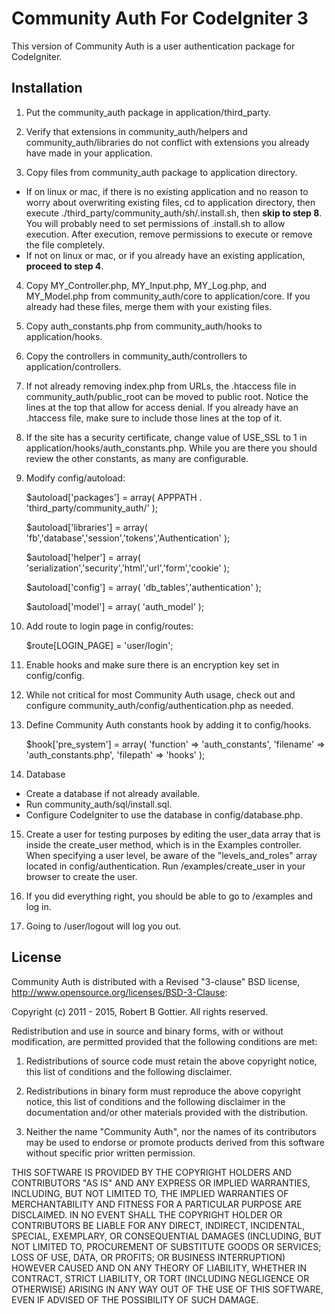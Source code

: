 Community Auth For CodeIgniter 3
================================

This version of Community Auth is a user authentication package for CodeIgniter.

Installation
------------

1) Put the community_auth package in application/third_party.

2) Verify that extensions in community_auth/helpers and community_auth/libraries do not conflict with extensions you already have made in your application.

3) Copy files from community_auth package to application directory.

* If on linux or mac, if there is no existing application and no reason to worry about overwriting existing files, cd to application directory, then execute ./third_party/community_auth/sh/.install.sh, then **skip to step 8**. You will probably need to set permissions of .install.sh to allow execution. After execution, remove permissions to execute or remove the file completely.
* If not on linux or mac, or if you already have an existing application, **proceed to step 4**.

4) Copy MY_Controller.php, MY_Input.php, MY_Log.php, and MY_Model.php from community_auth/core to application/core. If you already had these files, merge them with your existing files.

5) Copy auth_constants.php from community_auth/hooks to application/hooks.

6) Copy the controllers in community_auth/controllers to application/controllers.

7) If not already removing index.php from URLs, the .htaccess file in community_auth/public_root can be moved to public root. Notice the lines at the top that allow for access denial. If you already have an .htaccess file, make sure to include those lines at the top of it.

8) If the site has a security certificate, change value of USE_SSL to 1 in application/hooks/auth_constants.php. While you are there you should review the other constants, as many are configurable.

9) Modify config/autoload:

	$autoload['packages'] = array(
		APPPATH . 'third_party/community_auth/'
	);

	$autoload['libraries'] = array(
		'fb','database','session','tokens','Authentication'
	);

	$autoload['helper'] = array(
		'serialization','security','html','url','form','cookie'
	);

	$autoload['config'] = array(
		'db_tables','authentication'
	);

	$autoload['model'] = array(
		'auth_model'
	);

10) Add route to login page in config/routes:

	$route[LOGIN_PAGE] = 'user/login';

11) Enable hooks and make sure there is an encryption key set in config/config.

12) While not critical for most Community Auth usage, check out and configure community_auth/config/authentication.php as needed.

13) Define Community Auth constants hook by adding it to config/hooks.

	$hook['pre_system'] = array(
		'function' => 'auth_constants',
		'filename' => 'auth_constants.php',
		'filepath' => 'hooks'
	);

14) Database

* Create a database if not already available.
* Run community_auth/sql/install.sql.
* Configure CodeIgniter to use the database in config/database.php.

15) Create a user for testing purposes by editing the user_data array that is inside the create_user method, which is in the Examples controller. When specifying a user level, be aware of the "levels_and_roles" array located in config/authentication. Run /examples/create_user in your browser to create the user.

16) If you did everything right, you should be able to go to /examples and log in.

17) Going to /user/logout will log you out.

License
-------

Community Auth is distributed with a Revised "3-clause" BSD license, http://www.opensource.org/licenses/BSD-3-Clause:

Copyright (c) 2011 - 2015, Robert B Gottier.
All rights reserved.

Redistribution and use in source and binary forms, with or without modification, are permitted provided that the following conditions are met:

1. Redistributions of source code must retain the above copyright notice, this list of conditions and the following disclaimer.

2. Redistributions in binary form must reproduce the above copyright notice, this list of conditions and the following disclaimer in the documentation and/or other materials provided with the distribution.

3. Neither the name "Community Auth", nor the names of its contributors may be used to endorse or promote products derived from this software without specific prior written permission.

THIS SOFTWARE IS PROVIDED BY THE COPYRIGHT HOLDERS AND CONTRIBUTORS "AS IS" AND ANY EXPRESS OR IMPLIED WARRANTIES, INCLUDING, BUT NOT LIMITED TO, THE IMPLIED WARRANTIES OF MERCHANTABILITY AND FITNESS FOR A PARTICULAR PURPOSE ARE DISCLAIMED. IN NO EVENT SHALL THE COPYRIGHT HOLDER OR CONTRIBUTORS BE LIABLE FOR ANY DIRECT, INDIRECT, INCIDENTAL, SPECIAL, EXEMPLARY, OR CONSEQUENTIAL DAMAGES (INCLUDING, BUT NOT LIMITED TO, PROCUREMENT OF SUBSTITUTE GOODS OR SERVICES; LOSS OF USE, DATA, OR PROFITS; OR BUSINESS INTERRUPTION) HOWEVER CAUSED AND ON ANY THEORY OF LIABILITY, WHETHER IN CONTRACT, STRICT LIABILITY, OR TORT (INCLUDING NEGLIGENCE OR OTHERWISE) ARISING IN ANY WAY OUT OF THE USE OF THIS SOFTWARE, EVEN IF ADVISED OF THE POSSIBILITY OF SUCH DAMAGE. 
